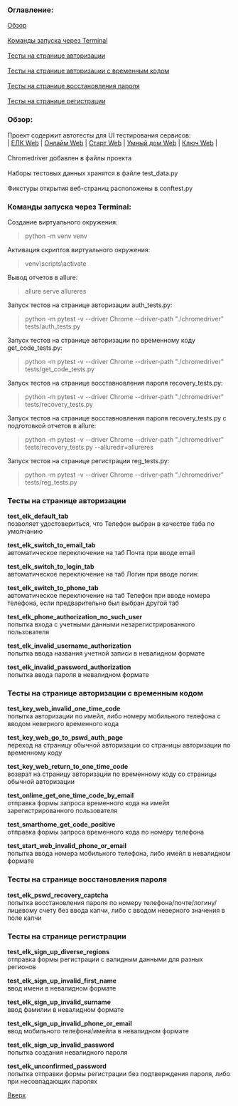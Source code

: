 <p id="p7">
<h3>Оглавление:</h3>
<a href="#p1">Обзор</a></br>
<br><a href="#p2">Команды запуска через Terminal</a></br>
<br><a href="#p3">Тесты на странице авторизации</a></br>
<br><a href="#p4">Тесты на странице авторизации с временным кодом</a></br>
<br><a href="#p5">Тесты на странице восстановления пароля</a></br>
<br><a href="#p6">Тесты на странице регистрации</a></br></p>

<p id="p1">
<h3>Обзор:</h3>

Проект содержит автотесты для UI тестирования сервисов:
<br> | [ЕЛК Web](https://lk.rt.ru) | 
[Онлайм Web](https://my.rt.ru) | 
[Старт Web](https://start.rt.ru) | 
[Умный дом Web](https://lk.smarthome.rt.ru) | 
[Ключ Web](https://key.rt.ru) | 
</br>
<br>Chromedriver добавлен в файлы проекта</br>
<br>Наборы тестовых данных хранятся в файле test_data.py</br>
<br>Фикстуры открытия веб-страниц расположены в conftest.py</br></p>

<p id="p2"><h3>Команды запуска через Terminal:</h3>

Создание виртуального окружения:
>python -m venv venv

Активация скриптов виртуального окружения:
>venv\scripts\activate

Вывод отчетов в allure:
>allure serve allureres

Запуск тестов на странице авторизации auth_tests.py:
>python -m pytest -v --driver Chrome --driver-path "./chromedriver" tests/auth_tests.py

Запуск тестов на странице авторизации по временному коду get_code_tests.py:
>python -m pytest -v --driver Chrome --driver-path "./chromedriver" tests/get_code_tests.py

Запуск тестов на странице восставновления пароля recovery_tests.py:
>python -m pytest -v --driver Chrome --driver-path "./chromedriver" tests/recovery_tests.py

Запуск тестов на странице восставновления пароля recovery_tests.py с подготовкой отчетов в allure:
>python -m pytest -v --driver Chrome --driver-path "./chromedriver" tests/recovery_tests.py --alluredir=allureres

Запуск тестов на странице регистрации reg_tests.py:
>python -m pytest -v --driver Chrome --driver-path "./chromedriver" tests/reg_tests.py</p>

<p id="p3">
<h3>Тесты на странице авторизации</h3>
<p>
<b>test_elk_default_tab</b>
<br>позволяет удостовериться, что Телефон выбран в качестве таба по умолчанию</br>
</p>

<p>
<b>test_elk_switch_to_email_tab</b>
<br>автоматическое переключение на таб Почта при вводе email</br>
</p>

<p>
<b>test_elk_switch_to_login_tab</b>
<br>автоматическое переключение на таб Логин при вводе логин:</br>
</p>

<p>
<b>test_elk_switch_to_phone_tab</b>
<br>автоматическое переключение на таб Телефон при вводе номера телефона, если предварительно был выбран другой таб</br>
</p>

<p>
<b>test_elk_phone_authorization_no_such_user</b>
<br>попытка входа с учетными данными незарегистрированного пользователя<br>
<p>

<p>
<b>test_elk_invalid_username_authorization</b>
<br>попытка ввода названия учетной записи в невалидном формате</br>
</p>

<p>
<b>test_elk_invalid_password_authorization</b>
<br>попытка ввода пароля в невалидном формате</br>
</p></p>

<p id="p4">
<h3>Тесты на странице авторизации с временным кодом</h3>

<p>
<b>test_key_web_invalid_one_time_code</b>
<br>попытка авторизации по имейл, либо номеру мобильного телефона с вводом неверного временного кода</br>
</p>

<p>
<b>test_key_web_go_to_pswd_auth_page</b>
<br>переход на страницу обычной авторизации со страницы авторизации по временному коду</br>
</p>

<p>
<b>test_key_web_return_to_one_time_code</b>
<br>возврат на страницу авторизации по временному коду со страницы обычной авторизации</br>
</p>

<p>
<b>test_onlime_get_one_time_code_by_email</b>
<br>отправка формы запроса временного кода на имейл зарегистрированного пользователя</br>
</p>

<p>
<b>test_smarthome_get_code_positive</b>
<br>отправка формы запроса временного кода по номеру телефона</br>
</p>

<p>
<b>test_start_web_invalid_phone_or_email</b>
<br>попытка ввода номера мобильного телефона, либо имейл в невалидном формате</br>
</p></p>

<p id="p5">
</p><h3>Тесты на странице восстановления пароля</h3>

<p>
<b>test_elk_pswd_recovery_captcha</b>
<br>попытка восстановления пароля по номеру телефона/почте/логину/лицевому счету без ввода капчи, либо с вводом неверного значения в поле капчи</br>
</p></p>

<p id="p6">
</p><h3>Тесты на странице регистрации</h3>

<p>
<b>test_elk_sign_up_diverse_regions</b>
<br>отправка формы регистрации с валидным данными для разных регионов</br>
</p>

<p>
<b>test_elk_sign_up_invalid_first_name</b>
<br>ввод имени в невалидном формате</br>
</p>

<p>
<b>test_elk_sign_up_invalid_surname</b>
<br>ввод фамилии в невалидном формате</br>
</p>

<p>
<b>test_elk_sign_up_invalid_phone_or_email</b>
<br>ввод мобильного телефона/имейла в невалидном формате</br>
</p>

<p>
<b>test_elk_sign_up_invalid_password</b>
<br>попытка создания невалидного пароля</br>
</p>

<p>
<b>test_elk_unconfirmed_password</b>
<br>попытка отправки формы регистрации без подтверждения пароля, либо при несовпадающих паролях</br>
</p></p>

<a href="#p7">Вверх</a>